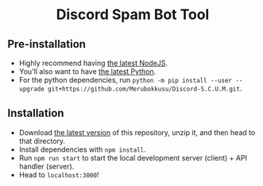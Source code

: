 <h1 align="center" style="border-bottom: none !important; margin-bottom: 5px !important;">Discord Spam Bot Tool</h1>

## Pre-installation
* Highly recommend having <a href="https://nodejs.org/en/">the latest NodeJS</a>.
* You'll also want to have <a href="https://www.python.org/downloads/">the latest Python</a>.
* For the python dependencies, run `python -m pip install --user --upgrade git+https://github.com/Merubokkusu/Discord-S.C.U.M.git`.

## Installation
* Download <a href="https://github.com/maxsaystransrights/discord-spam-bot/archive/refs/heads/master.zip">the latest version</a> of this repository, unzip it, and then head to that directory.
* Install dependencies with `npm install`.
* Run `npm run start` to start the local development server (client) + API handler (server).
* Head to `localhost:3000`!

